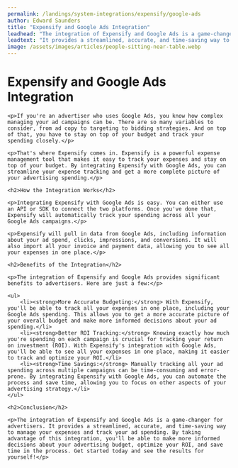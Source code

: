 ```yaml
---
permalink: /landings/system-integrations/expensify/google-ads
author: Edward Saunders
title: "Expensify and Google Ads Integration"
leadhead: "The integration of Expensify and Google Ads is a game-changer for advertisers"
leadtext: "It provides a streamlined, accurate, and time-saving way to manage your expenses and track your ad spending. By taking advantage of this integration, you'll be able to make more informed decisions about your advertising budget, optimize your ROI, and save time in the process. Get started today and see the results for yourself!"
image: /assets/images/articles/people-sitting-near-table.webp
---
```

<div class="arttext">
	<h1>Expensify and Google Ads Integration</h1>

	<p>If you're an advertiser who uses Google Ads, you know how complex managing your ad campaigns can be. There are so many variables to consider, from ad copy to targeting to bidding strategies. And on top of that, you have to stay on top of your budget and track your spending closely.</p>

	<p>That's where Expensify comes in. Expensify is a powerful expense management tool that makes it easy to track your expenses and stay on top of your budget. By integrating Expensify with Google Ads, you can streamline your expense tracking and get a more complete picture of your advertising spending.</p>

	<h2>How the Integration Works</h2>

	<p>Integrating Expensify with Google Ads is easy. You can either use an API or SDK to connect the two platforms. Once you've done that, Expensify will automatically track your spending across all your Google Ads campaigns.</p>

	<p>Expensify will pull in data from Google Ads, including information about your ad spend, clicks, impressions, and conversions. It will also import all your invoice and payment data, allowing you to see all your expenses in one place.</p>

	<h2>Benefits of the Integration</h2>

	<p>The integration of Expensify and Google Ads provides significant benefits to advertisers. Here are just a few:</p>

	<ul>
		<li><strong>More Accurate Budgeting:</strong> With Expensify, you'll be able to track all your expenses in one place, including your Google Ads spending. This allows you to get a more accurate picture of your overall budget and make more informed decisions about your ad spending.</li>
		<li><strong>Better ROI Tracking:</strong> Knowing exactly how much you're spending on each campaign is crucial for tracking your return on investment (ROI). With Expensify's integration with Google Ads, you'll be able to see all your expenses in one place, making it easier to track and optimize your ROI.</li>
		<li><strong>Time Savings:</strong> Manually tracking all your ad spending across multiple campaigns can be time-consuming and error-prone. By integrating Expensify with Google Ads, you can automate the process and save time, allowing you to focus on other aspects of your advertising strategy.</li>
	</ul>

	<h2>Conclusion</h2>

	<p>The integration of Expensify and Google Ads is a game-changer for advertisers. It provides a streamlined, accurate, and time-saving way to manage your expenses and track your ad spending. By taking advantage of this integration, you'll be able to make more informed decisions about your advertising budget, optimize your ROI, and save time in the process. Get started today and see the results for yourself!</p>

</div>